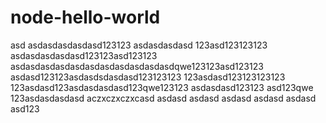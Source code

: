 # node-hello-world
asd
asdasdasdasdasd123123
asdasdasdasd
123asd123123123
asdasdasdasdasd123123asd123123
asdasdasdasdasdasdasdasdasdasdasdqwe123123asd123123
asdasd123123asdasdsdasdasd123123123
123asdasd123123123123
123asdasd123asdasdasdasd123qwe123123
asdasdasd123123
asd123qwe
123asdasdasdasd
aczxczxczxcasd
asdasd
asdasd
asdasd
asdasd
asdasd
asd123
